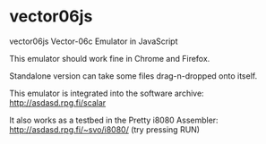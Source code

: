 # vector06js
vector06js Vector-06c Emulator in JavaScript

This emulator should work fine in Chrome and Firefox. 

Standalone version can take some files drag-n-dropped onto itself.

This emulator is integrated into the software archive: http://asdasd.rpg.fi/scalar

It also works as a testbed in the Pretty i8080 Assembler: http://asdasd.rpg.fi/~svo/i8080/ (try pressing RUN)

